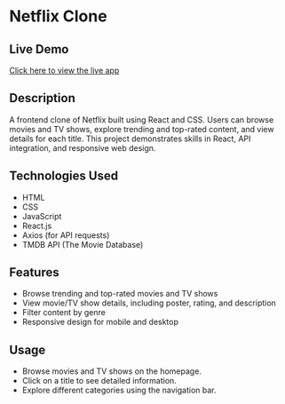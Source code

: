# Netflix Clone

## Live Demo
[Click here to view the live app](https://c-l-o-n-e-n-etflix.netlify.app/)

## Description
A frontend clone of Netflix built using React and CSS. Users can browse movies and TV shows, explore trending and top-rated content, and view details for each title. This project demonstrates skills in React, API integration, and responsive web design.

## Technologies Used
- HTML
- CSS
- JavaScript
- React.js
- Axios (for API requests)
- TMDB API (The Movie Database)

## Features
- Browse trending and top-rated movies and TV shows
- View movie/TV show details, including poster, rating, and description
- Filter content by genre
- Responsive design for mobile and desktop

## Usage
- Browse movies and TV shows on the homepage.
- Click on a title to see detailed information.
- Explore different categories using the navigation bar.
